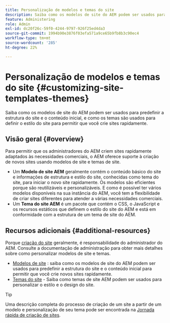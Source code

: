 ```yaml
---
title: Personalização de modelos e temas do site
description: Saiba como os modelos de site do AEM podem ser usados para predefinir a estrutura do site e o conteúdo inicial, e como os temas são usados para definir o estilo do site para permitir que você crie sites rapidamente.
feature: Administering
role: Admin
exl-id: dc20f26c-59f0-4244-9797-926f25ed4da3
source-git-commit: 1994b90e3876f03efa571a9ce65b9fb8b3c90ec4
workflow-type: tm+mt
source-wordcount: '285'
ht-degree: 22%

---
```


# Personalização de modelos e temas do site {#customizing-site-templates-themes}

Saiba como os modelos de site do AEM podem ser usados para predefinir a estrutura do site e o conteúdo inicial, e como os temas são usados para definir o estilo do site para permitir que você crie sites rapidamente.

## Visão geral {#overview}

Para permitir que os administradores do AEM criem sites rapidamente adaptados às necessidades comerciais, o AEM oferece suporte à criação de novos sites usando modelos de site e temas de site.

* Um **Modelo de site AEM** geralmente contém o conteúdo básico do site e informações de estrutura e estilo do site, conhecidas como tema do site, para iniciar o novo site rapidamente. Os modelos são eficientes porque são reutilizáveis e personalizáveis. E como é possível ter vários modelos disponíveis na sua instância do AEM, você tem a flexibilidade de criar sites diferentes para atender a várias necessidades comerciais.
* Um **Tema do site AEM** é um pacote que contém o CSS, o JavaScript e os recursos estáticos que definem o estilo do site do AEM e está em conformidade com a estrutura de um tema de site do AEM.

## Recursos adicionais {#additional-resources}

Porque [criação do site](/help/sites-cloud/administering/site-creation/create-site.md) geralmente, é responsabilidade do administrador do AEM. Consulte a documentação de administração para obter mais detalhes sobre como personalizar modelos de site e temas.

* [Modelos de site](/help/sites-cloud/administering/site-creation/site-templates.md) : saiba como os modelos de site do AEM podem ser usados para predefinir a estrutura do site e o conteúdo inicial para permitir que você crie novos sites rapidamente.
* [Temas do site](/help/sites-cloud/administering/site-creation/site-themes.md) - Saiba como temas de site AEM podem ser usados para personalizar o estilo e o design do site.

>[!TIP]
>
>Uma descrição completa do processo de criação de um site a partir de um modelo e personalização de seu tema pode ser encontrada na [Jornada rápida de criação de sites](/help/journey-sites/quick-site/overview.md).

